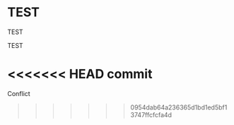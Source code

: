 # TEST
TEST


TEST

<<<<<<< HEAD
commit
=======


Conflict
>>>>>>> 0954dab64a236365d1bd1ed5bf13747ffcfcfa4d
